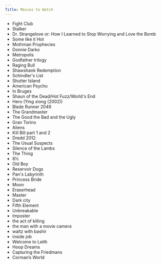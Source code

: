 ```yaml
---
Title: Movies to Watch
---
```


* Fight Club
* Stalker
* Dr. Strangelove or: How I Learned to Stop Worrying and Love the Bomb
* Some like it Hot
* Mothman Prophecies
* Donnie Darko
* Metropolis
* Godfather trilogy
* Raging Bull
* Shawshank Redemption
* Schindler's List 
* Shutter Island
* American Psycho
* In Bruges
* Shaun of the Dead/Hot Fuzz/World's End
* Hero (Ying xiong (2002))
* Blade Runner 2049 
* The Grandmaster 
* The Good the Bad and the Ugly 
* Gran Torino 
* Aliens 
* Kill Bill part 1 and 2 
* Dredd 2012
* The Usual Suspects
* Silence of the Lambs
* The Thing
* 8½
* Old Boy
* Reservoir Dogs
* Pan's Labyrinth
* Princess Bride 
* Moon
* Eraserhead
* Master
* Dark city
* Fifth Element
* Unbreakable
* Imposter
* the act of killing
* the man with a movie camera
* waltz with bashir
* inside job
* Welcome to Leith
* Hoop Dreams
* Capturing the Friedmans
* Corman’s World
